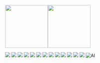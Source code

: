 <img align="" height="137px" src="https://github-readme-stats.vercel.app/api?username=chenlanqing&hide_title=true&hide_border=true&show_icons=true&include_all_commits=true&line_height=21&theme=ambient_gradient" /><img align="" height="137px" src="https://github-readme-stats.vercel.app/api/top-langs/?username=chenlanqing&hide_title=true&hide_border=true&theme=ambient_gradient&layout=donut&locale=es" />

![](https://img.shields.io/badge/-Linux-FCC624?style=flat&logo=linux&logoColor=000)
![](https://img.shields.io/badge/-Java-4C7491?style=flat&logo=java&logoColor=fff)
![](https://img.shields.io/badge/-Python-3e74a2?style=flat&logo=Python&logoColor=fff)
![](https://img.shields.io/badge/-C-A8B9CC?style=flat&logo=c&logoColor=fff)
![](https://img.shields.io/badge/-MySQL-4479A1?style=flat&logo=MySQL&logoColor=fff)
![](https://img.shields.io/badge/-Redis-DC382D?style=flat&logo=Redis&logoColor=fff)
![](https://img.shields.io/badge/-Spring-5FB832?style=flat&logo=Spring&logoColor=fff)
![](https://img.shields.io/badge/-Docker-2496ED?style=flat&logo=Docker&logoColor=fff)
![](https://img.shields.io/badge/-Kubernetes-326CE5?style=flat&logo=kubernetes&logoColor=fff)
![](https://img.shields.io/badge/-Git-E84E31?style=flat&logo=Git&logoColor=fff)
![](https://img.shields.io/badge/-Kafka-231F20?style=flat&logo=apache-kafka&logoColor=fff)
![](https://img.shields.io/badge/-Elasticsearch-005571?style=flat&logo=elasticsearch&logoColor=fff)
![](https://img.shields.io/badge/-React-61DAFB?style=flat&logo=react&logoColor=fff)
![AI](https://img.shields.io/badge/-AI-00BFFF?style=flat&logo=ai&logoColor=fff)
